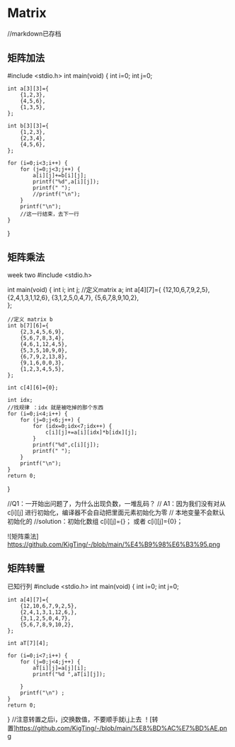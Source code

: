 # Matrix 
//markdown已存档
 ## 矩阵加法
#include <stdio.h>
int main(void)
{
	int i=0;
	int j=0;
	
	int a[3][3]={
		{1,2,3},
		{4,5,6},
		{1,3,5},
	};
	
	int b[3][3]={
		{1,2,3}, 
		{2,3,4},
		{4,5,6},
	};
	
	for (i=0;i<3;i++) {
		for (j=0;j<3;j++) {
			a[i][j]+=b[i][j];
			printf("%d",a[i][j]);
			printf(" ");
			//printf("\n");
		}
		printf("\n");
		//这一行结束，去下一行 
	}
 } 


## 矩阵乘法
week two
#include <stdio.h>

int main(void)
{
	int i;
	int j;
	//定义matrix a; 
	int a[4][7]={
		{12,10,6,7,9,2,5},
		{2,4,1,3,1,12,6},
		{3,1,2,5,0,4,7},
		{5,6,7,8,9,10,2},	
	};
	
	//定义 matrix b 
	int b[7][6]={
		{2,3,4,5,6,9},
		{5,6,7,8,3,4},
		{4,6,1,12,4,5},
		{5,3,5,10,9,0},
		{6,7,9,2,13,8},
		{9,1,6,0,0,3},
		{1,2,3,4,5,5},
	};
	
	int c[4][6]={0};
	
	int idx;
	//找规律 ：idx 就是被吃掉的那个东西 
	for (i=0;i<4;i++) {
		for (j=0;j<6;j++) {
			for (idx=0;idx<7;idx++) {
				c[i][j]+=a[i][idx]*b[idx][j];
			}
			printf("%d",c[i][j]);
			printf(" ");
		}
		printf("\n");
	}
	return 0;	
}

//Q1：一开始出问题了，为什么出现负数，一堆乱码？
// A1：因为我们没有对从c[i][j] 进行初始化，编译器不会自动把里面元素初始化为零
// 本地变量不会默认初始化的 
//solution：初始化数组 c[i][j]={}；  或者  c[i][j]={0}； 

![矩阵乘法] https://github.com/KigTing/-/blob/main/%E4%B9%98%E6%B3%95.png

## 矩阵转置
已知行列
#include <stdio.h>
int main(void)
{
	int i=0;
	int j=0;
	
	int a[4][7]={
		{12,10,6,7,9,2,5},
		{2,4,1,3,1,12,6,},
		{3,1,2,5,0,4,7},
		{5,6,7,8,9,10,2},	
	};
	
	int aT[7][4];
	
	for (i=0;i<7;i++) {
		for (j=0;j<4;j++) {
			aT[i][j]=a[j][i];
			printf("%d ",aT[i][j]);
			
		}
		printf("\n") ;
	}
	return 0;
}
//注意转置之后i，j交换数值，不要顺手就i,j上去 
！[转置]https://github.com/KigTing/-/blob/main/%E8%BD%AC%E7%BD%AE.png

